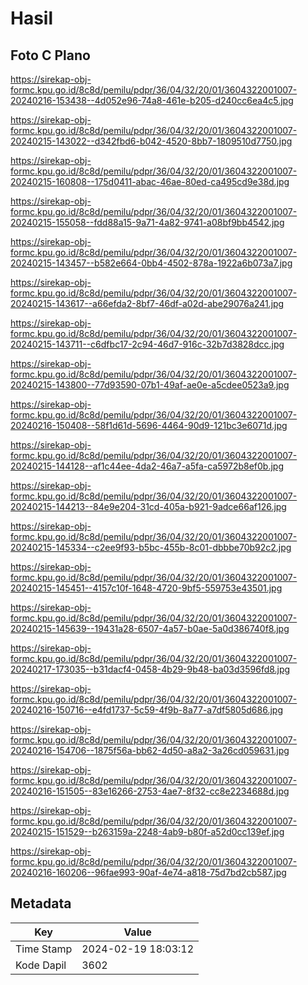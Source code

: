 # Hasil

## Foto C Plano

https://sirekap-obj-formc.kpu.go.id/8c8d/pemilu/pdpr/36/04/32/20/01/3604322001007-20240216-153438--4d052e96-74a8-461e-b205-d240cc6ea4c5.jpg

https://sirekap-obj-formc.kpu.go.id/8c8d/pemilu/pdpr/36/04/32/20/01/3604322001007-20240215-143022--d342fbd6-b042-4520-8bb7-1809510d7750.jpg

https://sirekap-obj-formc.kpu.go.id/8c8d/pemilu/pdpr/36/04/32/20/01/3604322001007-20240215-160808--175d0411-abac-46ae-80ed-ca495cd9e38d.jpg

https://sirekap-obj-formc.kpu.go.id/8c8d/pemilu/pdpr/36/04/32/20/01/3604322001007-20240215-155058--fdd88a15-9a71-4a82-9741-a08bf9bb4542.jpg

https://sirekap-obj-formc.kpu.go.id/8c8d/pemilu/pdpr/36/04/32/20/01/3604322001007-20240215-143457--b582e664-0bb4-4502-878a-1922a6b073a7.jpg

https://sirekap-obj-formc.kpu.go.id/8c8d/pemilu/pdpr/36/04/32/20/01/3604322001007-20240215-143617--a66efda2-8bf7-46df-a02d-abe29076a241.jpg

https://sirekap-obj-formc.kpu.go.id/8c8d/pemilu/pdpr/36/04/32/20/01/3604322001007-20240215-143711--c6dfbc17-2c94-46d7-916c-32b7d3828dcc.jpg

https://sirekap-obj-formc.kpu.go.id/8c8d/pemilu/pdpr/36/04/32/20/01/3604322001007-20240215-143800--77d93590-07b1-49af-ae0e-a5cdee0523a9.jpg

https://sirekap-obj-formc.kpu.go.id/8c8d/pemilu/pdpr/36/04/32/20/01/3604322001007-20240216-150408--58f1d61d-5696-4464-90d9-121bc3e6071d.jpg

https://sirekap-obj-formc.kpu.go.id/8c8d/pemilu/pdpr/36/04/32/20/01/3604322001007-20240215-144128--af1c44ee-4da2-46a7-a5fa-ca5972b8ef0b.jpg

https://sirekap-obj-formc.kpu.go.id/8c8d/pemilu/pdpr/36/04/32/20/01/3604322001007-20240215-144213--84e9e204-31cd-405a-b921-9adce66af126.jpg

https://sirekap-obj-formc.kpu.go.id/8c8d/pemilu/pdpr/36/04/32/20/01/3604322001007-20240215-145334--c2ee9f93-b5bc-455b-8c01-dbbbe70b92c2.jpg

https://sirekap-obj-formc.kpu.go.id/8c8d/pemilu/pdpr/36/04/32/20/01/3604322001007-20240215-145451--4157c10f-1648-4720-9bf5-559753e43501.jpg

https://sirekap-obj-formc.kpu.go.id/8c8d/pemilu/pdpr/36/04/32/20/01/3604322001007-20240215-145639--19431a28-6507-4a57-b0ae-5a0d386740f8.jpg

https://sirekap-obj-formc.kpu.go.id/8c8d/pemilu/pdpr/36/04/32/20/01/3604322001007-20240217-173035--b31dacf4-0458-4b29-9b48-ba03d3596fd8.jpg

https://sirekap-obj-formc.kpu.go.id/8c8d/pemilu/pdpr/36/04/32/20/01/3604322001007-20240216-150716--e4fd1737-5c59-4f9b-8a77-a7df5805d686.jpg

https://sirekap-obj-formc.kpu.go.id/8c8d/pemilu/pdpr/36/04/32/20/01/3604322001007-20240216-154706--1875f56a-bb62-4d50-a8a2-3a26cd059631.jpg

https://sirekap-obj-formc.kpu.go.id/8c8d/pemilu/pdpr/36/04/32/20/01/3604322001007-20240216-151505--83e16266-2753-4ae7-8f32-cc8e2234688d.jpg

https://sirekap-obj-formc.kpu.go.id/8c8d/pemilu/pdpr/36/04/32/20/01/3604322001007-20240215-151529--b263159a-2248-4ab9-b80f-a52d0cc139ef.jpg

https://sirekap-obj-formc.kpu.go.id/8c8d/pemilu/pdpr/36/04/32/20/01/3604322001007-20240216-160206--96fae993-90af-4e74-a818-75d7bd2cb587.jpg


## Metadata

| Key        | Value               |
| ---------- | ------------------- |
| Time Stamp | 2024-02-19 18:03:12 |
| Kode Dapil | 3602                |



